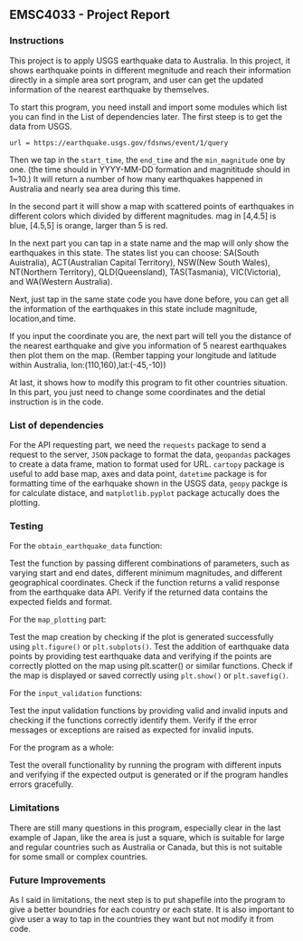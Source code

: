## EMSC4033 - Project Report

### Instructions

This project is to apply USGS earthquake data to Australia. In this project, it shows earthquake points in different megnitude and reach their information 
 directly in a simple area sort program, and user can get the updated information of the nearest earthquake by themselves.
 
 To start this program, you need install and import some modules which list you can find in the List of dependencies later.
 The first steep is to get the data from USGS.
 
 `url = https://earthquake.usgs.gov/fdsnws/event/1/query`
 
 Then we tap in the `start_time`, the `end_time` and the `min_magnitude` one by one. (the time should in YYYY-MM-DD formation and magnititude should in 1~10.)
It will return a number of how many earthquakes happened in Australia and nearly sea area during this time.

In the second part it will show a map with scattered points of earthquakes in different colors which divided by different magnitudes.
mag in [4,4.5] is blue, [4.5,5] is orange, larger than 5 is red.

In the next part you can tap in a state name and the map will only show the earthquakes in this state.
The states list you can choose: SA(South Auistralia), ACT(Australian Capital Territory), NSW(New South Wales),
 NT(Northern Territory), QLD(Queensland), TAS(Tasmania), VIC(Victoria), and WA(Western Australia).

Next, just tap in the same state code you have done before, you can get all the information of the earthquakes in this state include magnitude, location,and time.

If you input the coordinate you are, the next part will tell you the distance of the nearest earthquake and give you information of 5 nearest earthquakes then plot them on the map.
(Rember tapping your longitude and latitude within Australia, lon:(110,160),lat:(-45,-10))

At last, it shows how to modify this program to fit other countries situation. In this part, you just need to change some coordinates and the detial instruction is in the code.

### List of dependencies

For the API requesting part, we need the `requests` package to send a request to the server, `JSON` package to format the data, `geopandas` packages to create a 
data frame, mation to format used for URL. `cartopy` package is useful to add base map, axes and data point, `datetime` package is for formatting time of the earhquake shown in the USGS data, 
`geopy` packge is for calculate distace, and `matplotlib.pyplot` package actucally does the plotting.

### Testing

For the `obtain_earthquake_data` function:

Test the function by passing different combinations of parameters, such as varying start and end dates, different minimum magnitudes, and different geographical coordinates.
Check if the function returns a valid response from the earthquake data API.
Verify if the returned data contains the expected fields and format.

For the `map_plotting` part:

Test the map creation by checking if the plot is generated successfully using `plt.figure()` or `plt.subplots()`.
Test the addition of earthquake data points by providing test earthquake data and verifying if the points are correctly plotted on the map using plt.scatter() or similar functions.
Check if the map is displayed or saved correctly using `plt.show()` or `plt.savefig()`.

For the `input_validation` functions:

Test the input validation functions by providing valid and invalid inputs and checking if the functions correctly identify them.
Verify if the error messages or exceptions are raised as expected for invalid inputs.

For the program as a whole:

Test the overall functionality by running the program with different inputs and verifying if the expected output is generated or if the program handles errors gracefully.

### Limitations

There are still many questions in this program, especially clear in the last example of Japan,
like the area is just a square, which is suitable for large and regular countries such as Australia or 
Canada, but this is not suitable for some small or complex countries.


### Future Improvements	

As I said in limitations, the next step is to put shapefile into the program to give a better boundries for each country or each state.
It is also important to give user a way to tap in the countries they want but not modify it from code.
